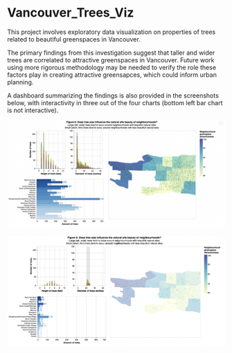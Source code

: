 # Vancouver_Trees_Viz
This project involves exploratory data visualization on properties of trees related to beautiful greenspaces in Vancouver. 

The primary findings from this investigation suggest that taller and wider trees are correlated to attractive greenspaces in Vancouver. Future work using more rigorous methodology may be needed to verify the role these factors play in creating attractive greensapces, which could inform urban planning.

A dashboard summarizing the findings is also provided in the screenshots below, with interactivity in three out of the four charts (bottom left bar chart is not interactive).

![Main Dashboard](screenshots/main_dashboard.png)


![Main Dashboard with Filters](screenshots/main_dashboard_filters.png)


